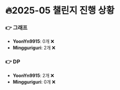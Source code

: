 # 🔥2025-05 챌린지 진행 상황

### 👉 그래프
- **YoonYn9915**: 0개 ❌
- **Mingguriguri**: 2개 ❌


### 👉 DP
- **YoonYn9915**: 2개 ❌
- **Mingguriguri**: 0개 ❌


